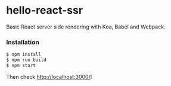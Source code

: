# hello-react-ssr
Basic React server side rendering with Koa, Babel and Webpack.

### Installation
```bash
$ npm install
$ npm run build
$ npm start
```

Then check [http://localhost:3000/](http://localhost:3000/)!
